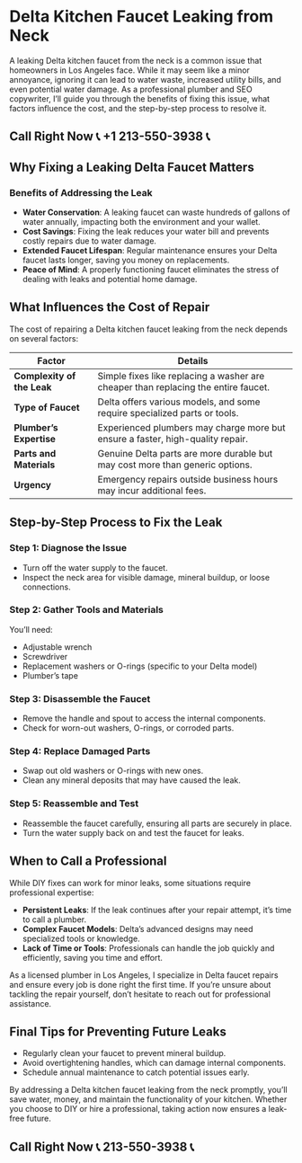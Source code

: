 # Delta Kitchen Faucet Leaking from Neck  

A leaking Delta kitchen faucet from the neck is a common issue that homeowners in Los Angeles face. While it may seem like a minor annoyance, ignoring it can lead to water waste, increased utility bills, and even potential water damage. As a professional plumber and SEO copywriter, I’ll guide you through the benefits of fixing this issue, what factors influence the cost, and the step-by-step process to resolve it.  

## Call Right Now 📞 +1 213-550-3938 📞

## Why Fixing a Leaking Delta Faucet Matters  

### Benefits of Addressing the Leak  
- **Water Conservation**: A leaking faucet can waste hundreds of gallons of water annually, impacting both the environment and your wallet.  
- **Cost Savings**: Fixing the leak reduces your water bill and prevents costly repairs due to water damage.  
- **Extended Faucet Lifespan**: Regular maintenance ensures your Delta faucet lasts longer, saving you money on replacements.  
- **Peace of Mind**: A properly functioning faucet eliminates the stress of dealing with leaks and potential home damage.  

## What Influences the Cost of Repair  

The cost of repairing a Delta kitchen faucet leaking from the neck depends on several factors:  

| **Factor**               | **Details**                                                                 |  
|---------------------------|-----------------------------------------------------------------------------|  
| **Complexity of the Leak** | Simple fixes like replacing a washer are cheaper than replacing the entire faucet. |  
| **Type of Faucet**         | Delta offers various models, and some require specialized parts or tools.  |  
| **Plumber’s Expertise**    | Experienced plumbers may charge more but ensure a faster, high-quality repair. |  
| **Parts and Materials**    | Genuine Delta parts are more durable but may cost more than generic options. |  
| **Urgency**                | Emergency repairs outside business hours may incur additional fees.       |  

## Step-by-Step Process to Fix the Leak  

### Step 1: Diagnose the Issue  
- Turn off the water supply to the faucet.  
- Inspect the neck area for visible damage, mineral buildup, or loose connections.  

### Step 2: Gather Tools and Materials  
You’ll need:  
- Adjustable wrench  
- Screwdriver  
- Replacement washers or O-rings (specific to your Delta model)  
- Plumber’s tape  

### Step 3: Disassemble the Faucet  
- Remove the handle and spout to access the internal components.  
- Check for worn-out washers, O-rings, or corroded parts.  

### Step 4: Replace Damaged Parts  
- Swap out old washers or O-rings with new ones.  
- Clean any mineral deposits that may have caused the leak.  

### Step 5: Reassemble and Test  
- Reassemble the faucet carefully, ensuring all parts are securely in place.  
- Turn the water supply back on and test the faucet for leaks.  

## When to Call a Professional  

While DIY fixes can work for minor leaks, some situations require professional expertise:  
- **Persistent Leaks**: If the leak continues after your repair attempt, it’s time to call a plumber.  
- **Complex Faucet Models**: Delta’s advanced designs may need specialized tools or knowledge.  
- **Lack of Time or Tools**: Professionals can handle the job quickly and efficiently, saving you time and effort.  

As a licensed plumber in Los Angeles, I specialize in Delta faucet repairs and ensure every job is done right the first time. If you’re unsure about tackling the repair yourself, don’t hesitate to reach out for professional assistance.  

## Final Tips for Preventing Future Leaks  
- Regularly clean your faucet to prevent mineral buildup.  
- Avoid overtightening handles, which can damage internal components.  
- Schedule annual maintenance to catch potential issues early.  

By addressing a Delta kitchen faucet leaking from the neck promptly, you’ll save water, money, and maintain the functionality of your kitchen. Whether you choose to DIY or hire a professional, taking action now ensures a leak-free future.
## Call Right Now 📞 213-550-3938 📞